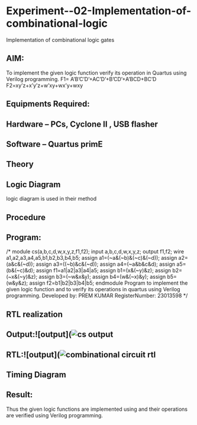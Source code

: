 # Experiment--02-Implementation-of-combinational-logic
Implementation of combinational logic gates
 
## AIM:
To implement the given logic function verify its operation in Quartus using Verilog programming.
 F1= A’B’C’D’+AC’D’+B’CD’+A’BCD+BC’D
F2=xy’z+x’y’z+w’xy+wx’y+wxy
 
 
 
## Equipments Required:
## Hardware – PCs, Cyclone II , USB flasher
## Software – Quartus primE


## Theory
 

## Logic Diagram
logic diagram is used in their method
## Procedure
## Program:
/*
module cs(a,b,c,d,w,x,y,z,f1,f2);
input a,b,c,d,w,x,y,z;
output f1,f2;
wire a1,a2,a3,a4,a5,b1,b2,b3,b4,b5;
assign a1=(~a&(~b)&(~c)&(~d));
assign a2=(a&c&(~d));
assign a3=((~b)&c&(~d));
assign a4=(~a&b&c&d);
assign a5=(b&(~c)&d);
assign f1=a1|a2|a3|a4|a5;
assign b1=(x&(~y)&z);
assign b2=(~x&(~y)&z);
assign b3=(~w&x&y);
assign b4=(w&(~x)&y);
assign b5=(w&y&z);
assign f2=b1|b2|b3|b4|b5;
endmodule
Program to implement the given logic function and to verify its operations in quartus using Verilog programming.
Developed by: PREM KUMAR
RegisterNumber: 23013598 
*/
## RTL realization

## Output:![output](![cs output](https://github.com/premsuryas/Experiment--02-Implementation-of-combinational-logic-/assets/147473858/5de5cc2a-c748-440a-9096-72d84a424050)

## RTL:![output](![combinational circuit rtl](https://github.com/premsuryas/Experiment--02-Implementation-of-combinational-logic-/assets/147473858/1171978b-476f-49ee-8bec-168ab0d1327e)

## Timing Diagram
## Result:
Thus the given logic functions are implemented using  and their operations are verified using Verilog programming.
